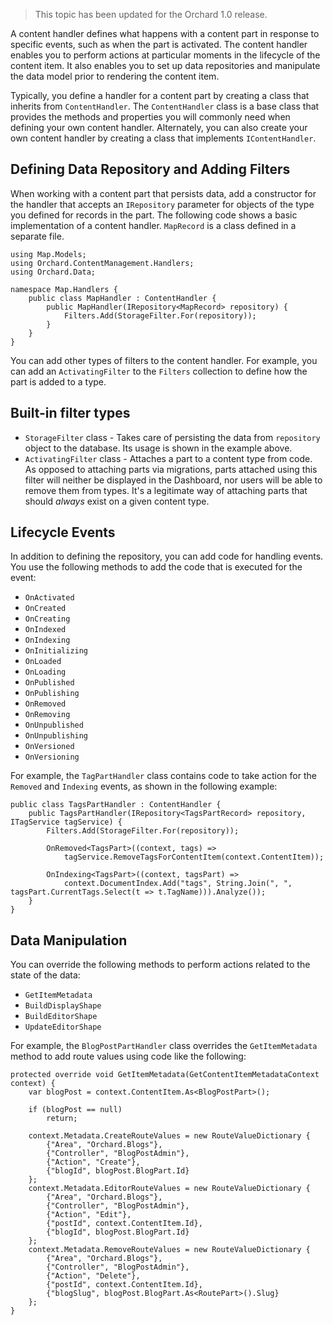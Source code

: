> This topic has been updated for the Orchard 1.0 release.

A content handler defines what happens with a content part in response to specific events, such as when the part is activated. The content handler enables you to perform actions at particular moments in the lifecycle of the content item. It also enables you to set up data repositories and manipulate the data model prior to rendering the content item.

Typically, you define a handler for a content part by creating a class that inherits from `ContentHandler`. The `ContentHandler` class is a base class that provides the methods and properties you will commonly need when defining your own content handler. Alternately, you can also create your own content handler by creating a class that implements `IContentHandler`.

## Defining Data Repository and Adding Filters

When working with a content part that persists data, add a constructor for the handler that accepts an `IRepository` parameter for objects of the type you defined for records in the part. The following code shows a basic implementation of a content handler. `MapRecord` is a class defined in a separate file.

    
    using Map.Models;
    using Orchard.ContentManagement.Handlers;
    using Orchard.Data;
    
    namespace Map.Handlers {
        public class MapHandler : ContentHandler {
            public MapHandler(IRepository<MapRecord> repository) {
                Filters.Add(StorageFilter.For(repository));
            }
        }
    }

You can add other types of filters to the content handler. For example, you can add an `ActivatingFilter` to the `Filters` collection to define how the part is added to a type.

## Built-in filter types

* `StorageFilter` class - Takes care of persisting the data from `repository` object to the database. Its usage is shown in the example above.
* `ActivatingFilter` class - Attaches a part to a content type from code. As opposed to attaching parts via migrations, parts attached using this filter will neither be displayed in the Dashboard, nor users will be able to remove them from types. It's a legitimate way of attaching parts that should *always* exist on a given content type.

## Lifecycle Events

In addition to defining the repository, you can add code for handling events. You use the following methods to add the code that is executed for the event:

* `OnActivated`
* `OnCreated`
* `OnCreating`
* `OnIndexed`
* `OnIndexing`
* `OnInitializing`
* `OnLoaded`
* `OnLoading`
* `OnPublished`
* `OnPublishing`
* `OnRemoved`
* `OnRemoving`
* `OnUnpublished`
* `OnUnpublishing`
* `OnVersioned`
* `OnVersioning`

For example, the `TagPartHandler` class contains code to take action for the `Removed` and `Indexing` events, as shown in the following example:

    
    public class TagsPartHandler : ContentHandler {
        public TagsPartHandler(IRepository<TagsPartRecord> repository, ITagService tagService) {
            Filters.Add(StorageFilter.For(repository));
     
            OnRemoved<TagsPart>((context, tags) => 
                tagService.RemoveTagsForContentItem(context.ContentItem));
    
            OnIndexing<TagsPart>((context, tagsPart) => 
                context.DocumentIndex.Add("tags", String.Join(", ", tagsPart.CurrentTags.Select(t => t.TagName))).Analyze());
        }
    }


## Data Manipulation

You can override the following methods to perform actions related to the state of the data:

* `GetItemMetadata`
* `BuildDisplayShape`
* `BuildEditorShape`
* `UpdateEditorShape`

For example, the `BlogPostPartHandler` class overrides the `GetItemMetadata` method to add route values using code like the following:

    
    protected override void GetItemMetadata(GetContentItemMetadataContext context) {
        var blogPost = context.ContentItem.As<BlogPostPart>();
                
        if (blogPost == null)
            return;
    
        context.Metadata.CreateRouteValues = new RouteValueDictionary {
            {"Area", "Orchard.Blogs"},
            {"Controller", "BlogPostAdmin"},
            {"Action", "Create"},
            {"blogId", blogPost.BlogPart.Id}
        };
        context.Metadata.EditorRouteValues = new RouteValueDictionary {
            {"Area", "Orchard.Blogs"},
            {"Controller", "BlogPostAdmin"},
            {"Action", "Edit"},
            {"postId", context.ContentItem.Id},
            {"blogId", blogPost.BlogPart.Id}
        };
        context.Metadata.RemoveRouteValues = new RouteValueDictionary {
            {"Area", "Orchard.Blogs"},
            {"Controller", "BlogPostAdmin"},
            {"Action", "Delete"},
            {"postId", context.ContentItem.Id},
            {"blogSlug", blogPost.BlogPart.As<RoutePart>().Slug}
        };
    }

